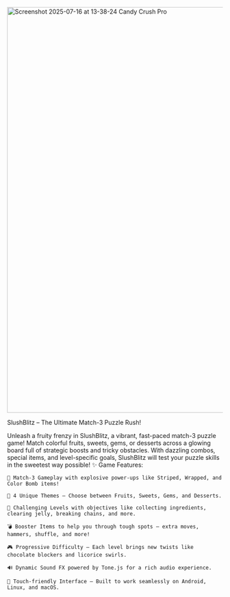 
<img width="1920" height="947" alt="Screenshot 2025-07-16 at 13-38-24 Candy Crush Pro" src="https://github.com/user-attachments/assets/924a9bc9-6d71-4889-a035-14429babaae9" />



SlushBlitz – The Ultimate Match-3 Puzzle Rush!

Unleash a fruity frenzy in SlushBlitz, a vibrant, fast-paced match-3 puzzle game! Match colorful fruits, sweets, gems, or desserts across a glowing board full of strategic boosts and tricky obstacles. With dazzling combos, special items, and level-specific goals, SlushBlitz will test your puzzle skills in the sweetest way possible!
✨ Game Features:

    🎯 Match-3 Gameplay with explosive power-ups like Striped, Wrapped, and Color Bomb items!

    🍓 4 Unique Themes – Choose between Fruits, Sweets, Gems, and Desserts.

    🧠 Challenging Levels with objectives like collecting ingredients, clearing jelly, breaking chains, and more.

    💣 Booster Items to help you through tough spots – extra moves, hammers, shuffle, and more!

    🎮 Progressive Difficulty – Each level brings new twists like chocolate blockers and licorice swirls.

    🔊 Dynamic Sound FX powered by Tone.js for a rich audio experience.

    📱 Touch-friendly Interface – Built to work seamlessly on Android, Linux, and macOS.
